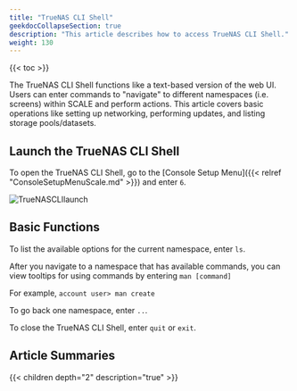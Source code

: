 ```yaml
---
title: "TrueNAS CLI Shell"
geekdocCollapseSection: true
description: "This article describes how to access TrueNAS CLI Shell." 
weight: 130
---
```


{{< toc >}}

The TrueNAS CLI Shell functions like a text-based version of the web UI. Users can enter commands to "navigate" to different namespaces (i.e. screens) within SCALE and perform actions. This article covers basic operations like setting up networking, performing updates, and listing storage pools/datasets.

## Launch the TrueNAS CLI Shell

To open the TrueNAS CLI Shell, go to the [Console Setup Menu]({{< relref "ConsoleSetupMenuScale.md" >}}) and enter `6`.

![TrueNASCLIlaunch](/images/SCALE/TrueNASCLIlaunch.png "TrueNAS CLI Shell")

## Basic Functions

To list the available options for the current namespace, enter `ls`.

After you navigate to a namespace that has available commands, you can view tooltips for using commands by entering `man [command]`

For example, `account user> man create`

To go back one namespace, enter `..`.

To close the TrueNAS CLI Shell, enter `quit` or `exit`.

## Article Summaries

{{< children depth="2" description="true" >}}